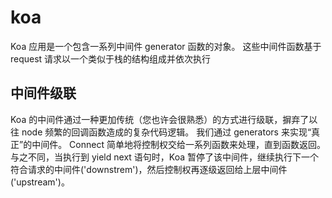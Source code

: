 # koa
Koa 应用是一个包含一系列中间件 generator 函数的对象。
这些中间件函数基于 request 请求以一个类似于栈的结构组成并依次执行
## 中间件级联
Koa 的中间件通过一种更加传统（您也许会很熟悉）的方式进行级联，摒弃了以往 node 频繁的回调函数造成的复杂代码逻辑。 我们通过 generators 来实现“真正”的中间件。 Connect 简单地将控制权交给一系列函数来处理，直到函数返回。
与之不同，当执行到 yield next 语句时，Koa 暂停了该中间件，继续执行下一个符合请求的中间件('downstrem')，然后控制权再逐级返回给上层中间件('upstream')。